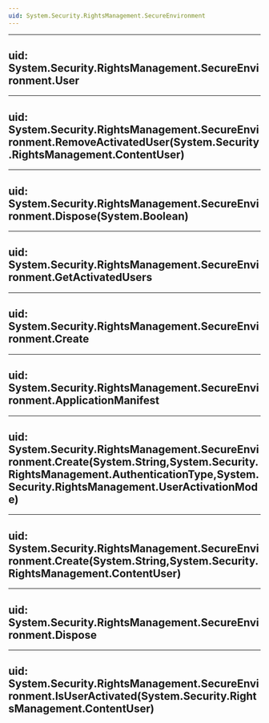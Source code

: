```yaml
---
uid: System.Security.RightsManagement.SecureEnvironment
---
```


---
uid: System.Security.RightsManagement.SecureEnvironment.User
---

---
uid: System.Security.RightsManagement.SecureEnvironment.RemoveActivatedUser(System.Security.RightsManagement.ContentUser)
---

---
uid: System.Security.RightsManagement.SecureEnvironment.Dispose(System.Boolean)
---

---
uid: System.Security.RightsManagement.SecureEnvironment.GetActivatedUsers
---

---
uid: System.Security.RightsManagement.SecureEnvironment.Create
---

---
uid: System.Security.RightsManagement.SecureEnvironment.ApplicationManifest
---

---
uid: System.Security.RightsManagement.SecureEnvironment.Create(System.String,System.Security.RightsManagement.AuthenticationType,System.Security.RightsManagement.UserActivationMode)
---

---
uid: System.Security.RightsManagement.SecureEnvironment.Create(System.String,System.Security.RightsManagement.ContentUser)
---

---
uid: System.Security.RightsManagement.SecureEnvironment.Dispose
---

---
uid: System.Security.RightsManagement.SecureEnvironment.IsUserActivated(System.Security.RightsManagement.ContentUser)
---
